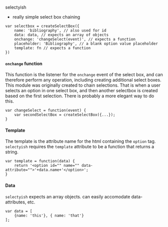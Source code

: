 selectyish
- really simple select box chaining

```
var selectbox = createSelectBox({
	name: 'bibliography', // also used for id
    data: data, // expects an array of objects
    onchange: 'changeSelect(event)', // expects a function
    placeholder: 'Bibliography', // a blank option value placeholder
    template: fn // expects a function
})

```

#### `onchange` function
This function is the listener for the `onchange` event of the select box, and can therefore perform any operation, including creating additional select boxes. This module was originally created to chain selections.  That is when a user selects an option in one select box, and then another selectbox is created based on the first selection.  There is probably a more elegant way to do this.  

```
var changeSelect = function(event) {
	var secondSelectBox = createSelectBox({...});
}
```

#### Template
The template is the attribute name for the html containing the `option` tag.  `selectyish` requires the `template` attribute to be a function that returns a string. 

```
var template = function(data) {
	return '<option id="" name="" data-attribute="">'+data.name+'</option>';
}

```


#### Data
`selectyish` expects an array objects. can easily accomodate data-attributes, etc.

```
var data = [
	{name: 'this'}, { name: 'that'}
];

```

